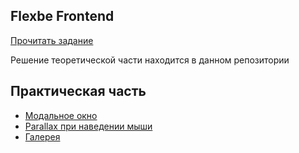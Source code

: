 ## Flexbe Frontend

[Прочитать задание](https://flexbe.notion.site/Frontend-71b4914b5431436b849795f14ab2cd0a)

Решение теоретической части находится в данном репозитории

## Практическая часть

* [Модальное окно](https://codepen.io/randomrandomrandom/pen/zYpQwON)
* [Parallax при наведении мыши](https://codepen.io/randomrandomrandom/pen/poaJXeG)
* [Галерея](https://github.com/hollywoodpig/flexbe-frontend-3)
